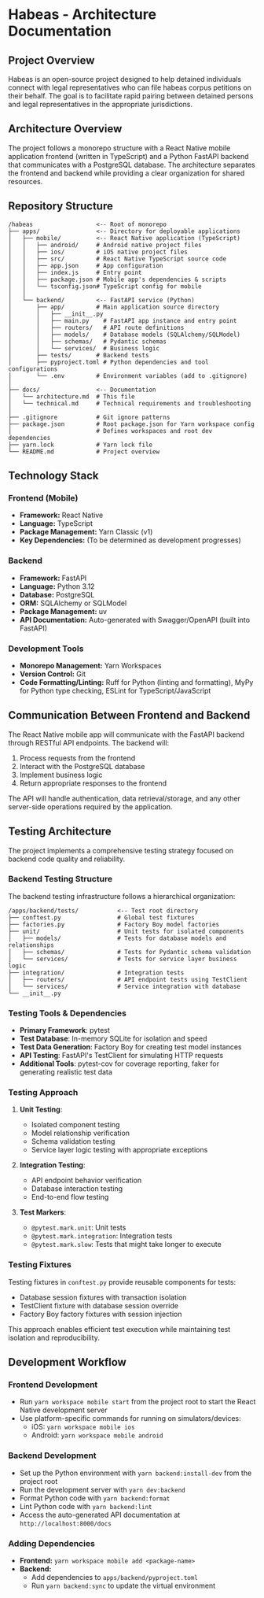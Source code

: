 # Habeas - Architecture Documentation

## Project Overview

Habeas is an open-source project designed to help detained individuals connect with legal representatives who can file habeas corpus petitions on their behalf. The goal is to facilitate rapid pairing between detained persons and legal representatives in the appropriate jurisdictions.

## Architecture Overview

The project follows a monorepo structure with a React Native mobile application frontend (written in TypeScript) and a Python FastAPI backend that communicates with a PostgreSQL database. The architecture separates the frontend and backend while providing a clear organization for shared resources.

## Repository Structure

```
/habeas                  <-- Root of monorepo
├── apps/                <-- Directory for deployable applications
│   ├── mobile/          <-- React Native application (TypeScript)
│   │   ├── android/     # Android native project files
│   │   ├── ios/         # iOS native project files
│   │   ├── src/         # React Native TypeScript source code
│   │   ├── app.json     # App configuration
│   │   ├── index.js     # Entry point
│   │   ├── package.json # Mobile app's dependencies & scripts
│   │   └── tsconfig.json# TypeScript config for mobile
│   │
│   └── backend/         <-- FastAPI service (Python)
│       ├── app/         # Main application source directory
│       │   ├── __init__.py
│       │   ├── main.py    # FastAPI app instance and entry point
│       │   ├── routers/   # API route definitions
│       │   ├── models/    # Database models (SQLAlchemy/SQLModel)
│       │   ├── schemas/   # Pydantic schemas
│       │   └── services/  # Business logic
│       ├── tests/       # Backend tests
│       ├── pyproject.toml # Python dependencies and tool configurations
│       └── .env         # Environment variables (add to .gitignore)
│
├── docs/                <-- Documentation
│   └── architecture.md  # This file
│   └── technical.md     # Technical requirements and troubleshooting
│
├── .gitignore           # Git ignore patterns
├── package.json         # Root package.json for Yarn workspace config
│                        # Defines workspaces and root dev dependencies
├── yarn.lock            # Yarn lock file
└── README.md            # Project overview
```

## Technology Stack

### Frontend (Mobile)
- **Framework:** React Native
- **Language:** TypeScript
- **Package Management:** Yarn Classic (v1)
- **Key Dependencies:** (To be determined as development progresses)

### Backend
- **Framework:** FastAPI
- **Language:** Python 3.12
- **Database:** PostgreSQL
- **ORM:** SQLAlchemy or SQLModel
- **Package Management:** uv
- **API Documentation:** Auto-generated with Swagger/OpenAPI (built into FastAPI)

### Development Tools
- **Monorepo Management:** Yarn Workspaces
- **Version Control:** Git
- **Code Formatting/Linting:** Ruff for Python (linting and formatting), MyPy for Python type checking, ESLint for TypeScript/JavaScript

## Communication Between Frontend and Backend

The React Native mobile app will communicate with the FastAPI backend through RESTful API endpoints. The backend will:

1. Process requests from the frontend
2. Interact with the PostgreSQL database
3. Implement business logic
4. Return appropriate responses to the frontend

The API will handle authentication, data retrieval/storage, and any other server-side operations required by the application.

## Testing Architecture

The project implements a comprehensive testing strategy focused on backend code quality and reliability.

### Backend Testing Structure

The backend testing infrastructure follows a hierarchical organization:

```
/apps/backend/tests/           <-- Test root directory
├── conftest.py                # Global test fixtures
├── factories.py               # Factory Boy model factories
├── unit/                      # Unit tests for isolated components
│   ├── models/                # Tests for database models and relationships
│   ├── schemas/               # Tests for Pydantic schema validation
│   └── services/              # Tests for service layer business logic
├── integration/               # Integration tests
│   ├── routers/               # API endpoint tests using TestClient
│   └── services/              # Service integration with database
└── __init__.py
```

### Testing Tools & Dependencies

- **Primary Framework**: pytest
- **Test Database**: In-memory SQLite for isolation and speed
- **Test Data Generation**: Factory Boy for creating test model instances
- **API Testing**: FastAPI's TestClient for simulating HTTP requests
- **Additional Tools**: pytest-cov for coverage reporting, faker for generating realistic test data

### Testing Approach

1. **Unit Testing**:
   - Isolated component testing
   - Model relationship verification
   - Schema validation testing
   - Service layer logic testing with appropriate exceptions

2. **Integration Testing**:
   - API endpoint behavior verification
   - Database interaction testing
   - End-to-end flow testing

3. **Test Markers**:
   - `@pytest.mark.unit`: Unit tests
   - `@pytest.mark.integration`: Integration tests
   - `@pytest.mark.slow`: Tests that might take longer to execute

### Testing Fixtures

Testing fixtures in `conftest.py` provide reusable components for tests:

- Database session fixtures with transaction isolation
- TestClient fixture with database session override
- Factory Boy factory fixtures with session injection

This approach enables efficient test execution while maintaining test isolation and reproducibility.

## Development Workflow

### Frontend Development
- Run `yarn workspace mobile start` from the project root to start the React Native development server
- Use platform-specific commands for running on simulators/devices:
  - iOS: `yarn workspace mobile ios`
  - Android: `yarn workspace mobile android`

### Backend Development
- Set up the Python environment with `yarn backend:install-dev` from the project root
- Run the development server with `yarn dev:backend`
- Format Python code with `yarn backend:format`
- Lint Python code with `yarn backend:lint`
- Access the auto-generated API documentation at `http://localhost:8000/docs`

### Adding Dependencies
- **Frontend:** `yarn workspace mobile add <package-name>`
- **Backend:**
  - Add dependencies to `apps/backend/pyproject.toml`
  - Run `yarn backend:sync` to update the virtual environment
